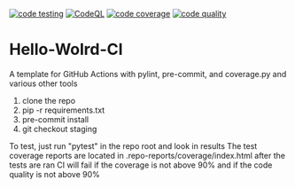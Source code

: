 [![code testing](https://github.com/grintor/Hello-Wolrd-CI/actions/workflows/testing_pull_request.yaml/badge.svg)](https://github.com/grintor/Hello-World-CI/actions/workflows/testing_pull_request.yaml)
[![CodeQL](https://github.com/grintor/Hello-Wolrd-CI/actions/workflows/codeql.yaml/badge.svg)](https://github.com/grintor/Hello-Wolrd-CI/actions/workflows/codeql.yaml)
[![code coverage](https://img.shields.io/endpoint?url=https://raw.githubusercontent.com/grintor/Hello-Wolrd-CI/main/.repo-shields/covered_shield.json)](.repo-reports/coverage.txt)
[![code quality](https://img.shields.io/endpoint?url=https://raw.githubusercontent.com/grintor/Hello-Wolrd-CI/main/.repo-shields/quality_shield.json)](.repo-reports/pylint-report.txt)


# Hello-Wolrd-CI

A template for GitHub Actions with pylint, pre-commit, and coverage.py and various other tools


1) clone the repo
2) pip -r requirements.txt
3) pre-commit install
4) git checkout staging


To test, just run "pytest" in the repo root and look in results
The test coverage reports are located in .repo-reports/coverage/index.html after the tests are ran
CI will fail if the coverage is not above 90% and if the code quality is not above 90%
